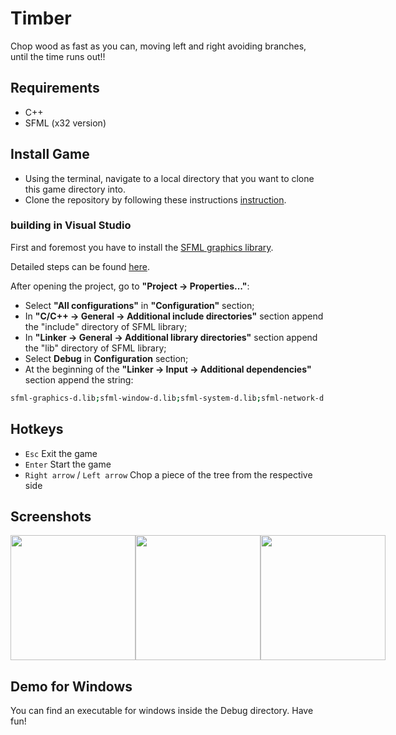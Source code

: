# Timber
Chop wood as fast as you can, moving left and right avoiding branches, until the time runs out!!

## Requirements
- C++
- SFML (x32 version)

## Install Game
- Using the terminal, navigate to a local directory that you want to clone this game directory into.
- Clone the repository by following these instructions [instruction](https://help.github.com/en/github/creating-cloning-and-archiving-repositories/cloning-a-repository).

### building in Visual Studio
First and foremost you have to install the [SFML graphics library](https://www.sfml-dev.org/). 

Detailed steps can be found [here](https://www.sfml-dev.org/tutorials/2.5/#getting-started).

After opening the project, go to **"Project -> Properties..."**:
- Select **"All configurations"** in **"Configuration"** section;
- In **"C/C++ -> General -> Additional include directories"** section append the "include" directory of SFML library;
- In **"Linker -> General -> Additional library directories"** section append the "lib" directory of SFML library;
- Select **Debug** in **Configuration** section;
- At the beginning of the **"Linker -> Input -> Additional dependencies"** section append the string:
```bash
sfml-graphics-d.lib;sfml-window-d.lib;sfml-system-d.lib;sfml-network-d.lib;sfml-audio-d.lib;
```

## Hotkeys
- `Esc` Exit the game
- `Enter` Start the game
- `Right arrow` / `Left arrow` Chop a piece of the tree from the respective side

## Screenshots

<div style="display: flex; align-items: flex-start;">
  <img src="./screenshots/screenshot1.png" height="200">
  <img src="./screenshots/screenshot2.png" height="200">
  <img src="./screenshots/screenshot3.png" height="200">
</div>

## Demo for Windows
You can find an executable for windows inside the Debug directory. Have fun!

